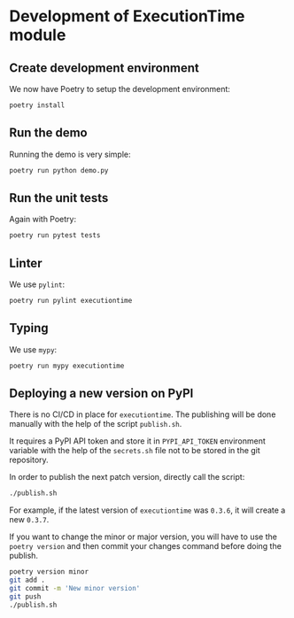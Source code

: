 # Development of ExecutionTime module

## Create development environment

We now have Poetry to setup the development environment:

```bash
poetry install
```

## Run the demo

Running the demo is very simple:

```bash
poetry run python demo.py
```

## Run the unit tests

Again with Poetry:

```bash
poetry run pytest tests
```

## Linter

We use `pylint`:

```bash
poetry run pylint executiontime
```

## Typing

We use `mypy`:

```bash
poetry run mypy executiontime
```

## Deploying a new version on PyPI

There is no CI/CD in place for `executiontime`. The publishing will be done manually with the help of the script `publish.sh`.

It requires a PyPI API token and store it in `PYPI_API_TOKEN` environment variable with the help of the `secrets.sh` file not to be stored in the git repository.

In order to publish the next patch version, directly call the script:

```bash
./publish.sh
```

For example, if the latest version of `executiontime` was `0.3.6`, it will create a new `0.3.7`.

If you want to change the minor or major version, you will have to use the `poetry version` and then commit your changes command before doing the publish.

```bash
poetry version minor
git add .
git commit -m 'New minor version'
git push
./publish.sh
```
